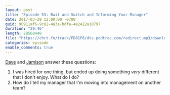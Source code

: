 ```yaml
---
layout: post
title: "Episode 53: Bait and Switch and Informing Your Manager"
date: 2017-03-29 12:00:00 -0700
guid: 90911af6-9c82-4a3e-bdfa-4e2422a10797
duration: "29:46"
length: 28568448
file: "https://chrt.fm/track/FD81F6/dts.podtrac.com/redirect.mp3/download.softskills.audio/sse-053.mp3"
categories: episode
enable_comments: true
---
```


[Dave](https://twitter.com/djsmith42) and [Jamison](https://twitter.com/jamison_dance) answer these questions:

1. I was hired for one thing, but ended up doing something *very* different that I don't enjoy. What do I do?
2. How do I tell my manager that I'm moving into management on another team?
